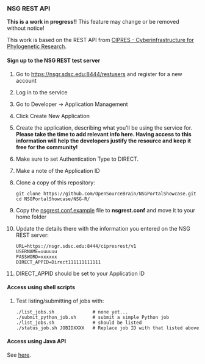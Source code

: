 ### NSG REST API 

**This is a work in progress!!** This feature may change or be removed without notice!

This work is based on the REST API from  [CIPRES - Cyberinfrastructure for Phylogenetic Research](http://www.phylo.org/index.php/news/detail/announcing-cipres-restful-services-a-new-way-to-use-cipres).

#### Sign up to the NSG REST test server

1. Go to https://nsgr.sdsc.edu:8444/restusers and register for a new account
2. Log in to the service
3. Go to Developer -> Application Management
4. Click Create New Application
5. Create the application, describing what you'll be using the service for. **Please take the time to add relevant info here. Having access to this information will help the developers justify the resource and keep it free for the community!**
6. Make sure to set Authentication Type to DIRECT.
7. Make a note of the Application ID
8. Clone a copy of this repository:
    ```
    git clone https://github.com/OpenSourceBrain/NSGPortalShowcase.git
    cd NSGPortalShowcase/NSG-R/
    ```

9. Copy the [nsgrest.conf.example](https://github.com/OpenSourceBrain/NSGPortalShowcase/blob/master/NSG-R/nsgrest.conf.example) file to **nsgrest.conf** and move it to your home folder
10. Update the details there with the information you entered on the NSG REST server:

    ```
    URL=https://nsgr.sdsc.edu:8444/cipresrest/v1
    USERNAME=uuuuuu
    PASSWORD=xxxxxx
    DIRECT_APPID=Direct111111111111
    ```
    
11. DIRECT_APPID should be set to your Application ID


#### Access using shell scripts


1. Test listing/submitting of jobs with:

    ```
    ./list_jobs.sh              # none yet...
    ./submit_python_job.sh      # submit a simple Python job
    ./list_jobs.sh              # should be listed
    ./status_job.sh JOBIDXXXX   # Replace job ID with that listed above
    ```
    

#### Access using Java API
    
See [here](https://github.com/OpenSourceBrain/NSGPortalShowcase/tree/master/NSG-R/Java).





